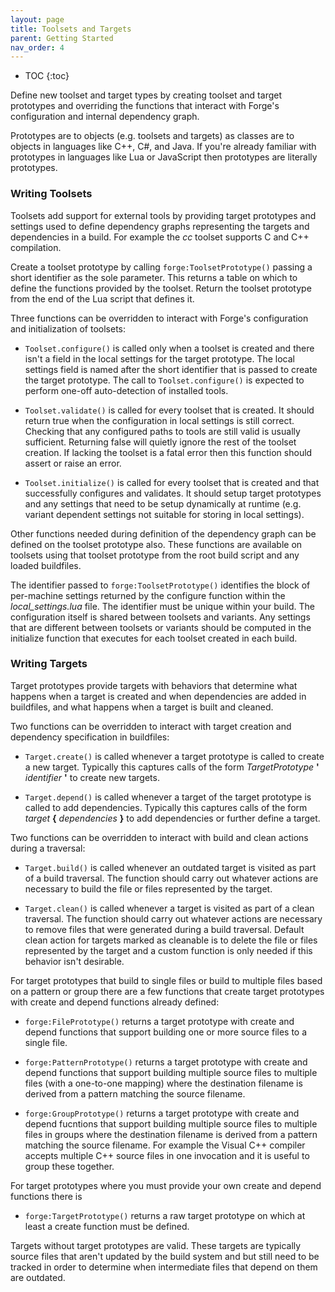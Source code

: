 ```yaml
---
layout: page
title: Toolsets and Targets
parent: Getting Started
nav_order: 4
---
```


- TOC
{:toc}

Define new toolset and target types by creating toolset and target prototypes and overriding the functions that interact with Forge's configuration and internal dependency graph.

Prototypes are to objects (e.g. toolsets and targets) as classes are to objects in languages like C++, C#, and Java.  If you're already familiar with prototypes in languages like Lua or JavaScript then prototypes are literally prototypes.

### Writing Toolsets

Toolsets add support for external tools by providing target prototypes and settings used to define dependency graphs representing the targets and dependencies in a build.  For example the *cc* toolset supports C and C++ compilation.

Create a toolset prototype by calling `forge:ToolsetPrototype()` passing a short identifier as the sole parameter.  This returns a table on which to define the functions provided by the toolset.  Return the toolset prototype from the end of the Lua script that defines it.

Three functions can be overridden to interact with Forge's configuration and initialization of toolsets:

- `Toolset.configure()` is called only when a toolset is created and there isn't a field in the local settings for the target prototype.  The local settings field is named after the short identifier that is passed to create the target prototype.  The call to `Toolset.configure()` is expected to perform one-off auto-detection of installed tools.

- `Toolset.validate()` is called for every toolset that is created.  It should return true when the configuration in local settings is still correct.  Checking that any configured paths to tools are still valid is usually sufficient.  Returning false will quietly ignore the rest of the toolset creation.  If lacking the toolset is a fatal error then this function should assert or raise an error.

- `Toolset.initialize()` is called for every toolset that is created and that successfully configures and validates.  It should setup target prototypes and any settings that need to be setup dynamically at runtime (e.g. variant dependent settings not suitable for storing in local settings).

Other functions needed during definition of the dependency graph can be defined on the toolset prototype also.  These functions are available on toolsets using that toolset prototype from the root build script and any loaded buildfiles.

The identifier passed to `forge:ToolsetPrototype()` identifies the block of per-machine settings returned by the configure function within the *local_settings.lua* file.  The identifier must be unique within your build.  The configuration itself is shared between toolsets and variants.  Any settings that are different between toolsets or variants should be computed in the initialize function that executes for each toolset created in each build.

### Writing Targets

Target prototypes provide targets with behaviors that determine what happens when a target is created and when dependencies are added in buildfiles, and what happens when a target is built and cleaned.

Two functions can be overridden to interact with target creation and dependency specification in buildfiles:

- `Target.create()` is called whenever a target prototype is called to create a new target.  Typically this captures calls of the form *TargetPrototype* **'** *identifier* **'** to create new targets.

- `Target.depend()` is called whenever a target of the target prototype is called to add dependencies.  Typically this captures calls of the form *target* **{** *dependencies* **}** to add dependencies or further define a target.

Two functions can be overridden to interact with build and clean actions during a traversal:

- `Target.build()` is called whenever an outdated target is visited as part of a build traversal.  The function should carry out whatever actions are necessary to build the file or files represented by the target.

- `Target.clean()` is called whenever a target is visited as part of a clean traversal.  The function should carry out whatever actions are necessary to remove files that were generated during a build traversal.  Default clean action for targets marked as cleanable is to delete the file or files represented by the target and a custom function is only needed if this behavior isn't desirable.

For target prototypes that build to single files or build to multiple files based on a pattern or group there are a few functions that create target prototypes with create and depend functions already defined:

- `forge:FilePrototype()` returns a target prototype with create and depend functions that support building one or more source files to a single file.

- `forge:PatternPrototype()` returns a target prototype with create and depend functions that support building multiple source files to multiple files (with a one-to-one mapping) where the destination filename is derived from a pattern matching the source filename.

- `forge:GroupPrototype()` returns a target prototype with create and depend fucntions that support building multiple source files to multiple files in groups where the destination filename is derived from a pattern matching the source filename.  For example the Visual C++ compiler accepts multiple C++ source files in one invocation and it is useful to group these together.

For target prototypes where you must provide your own create and depend functions there is 

- `forge:TargetPrototype()` returns a raw target prototype on which at least a create function must be defined.

Targets without target prototypes are valid.  These targets are typically source files that aren't updated by the build system and but still need to be tracked in order to determine when intermediate files that depend on them are outdated.

